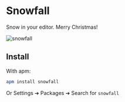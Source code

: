 # Snowfall

Snow in your editor. Merry Christmas!

![snowfall](https://cloud.githubusercontent.com/assets/10590799/20826043/e38ea84e-b82d-11e6-8f63-02ebe8374007.gif)

## Install
With apm:
```bash
apm install snowfall
```
Or Settings ➔ Packages ➔ Search for `snowfall`
